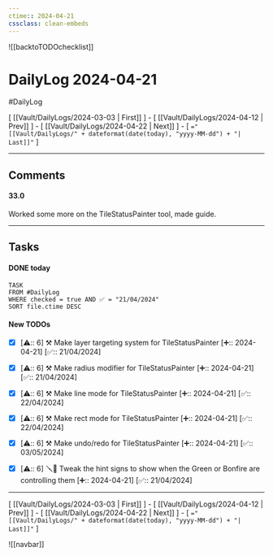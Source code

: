 ```yaml
---
ctime:: 2024-04-21
cssclass: clean-embeds
---
```

![[backtoTODOchecklist]]
# DailyLog 2024-04-21

#DailyLog

\[ [[Vault/DailyLogs/2024-03-03 | First]] \] - \[ [[Vault/DailyLogs/2024-04-12 | Prev]] \] - \[ [[Vault/DailyLogs/2024-04-22 | Next]] \] - \[ `="[[Vault/DailyLogs/" + dateformat(date(today), "yyyy-MM-dd") + "| Last]]"` \]

---

## Comments

#### 33.0

Worked some more on the TileStatusPainter tool, made guide.



---

## Tasks
#### DONE today
```dataview
TASK
FROM #DailyLog
WHERE checked = true AND ✅ = "21/04/2024"
SORT file.ctime DESC
```


#### New TODOs
- [x] [⚠️:: 6] ⚒️ Make layer targeting system for TileStatusPainter [➕:: 2024-04-21] [✅:: 21/04/2024]
- [x] [⚠️:: 6] ⚒️ Make radius modifier for TileStatusPainter [➕:: 2024-04-21] [✅:: 21/04/2024]
- [x] [⚠️:: 6] ⚒️ Make line mode for TileStatusPainter [➕:: 2024-04-21] [✅:: 22/04/2024]
- [x] [⚠️:: 6] ⚒️ Make rect mode for TileStatusPainter [➕:: 2024-04-21] [✅:: 22/04/2024]
- [x] [⚠️:: 6] ⚒️ Make undo/redo for TileStatusPainter [➕:: 2024-04-21] [✅:: 03/05/2024]
- [x] [⚠️:: 6] 🪛🎨 Tweak the hint signs to show when the Green or Bonfire are controlling them [➕:: 2024-04-21] [✅:: 21/04/2024]



---

\[ [[Vault/DailyLogs/2024-03-03 | First]] \] - \[ [[Vault/DailyLogs/2024-04-12 | Prev]] \] - \[ [[Vault/DailyLogs/2024-04-22 | Next]] \] - \[ `="[[Vault/DailyLogs/" + dateformat(date(today), "yyyy-MM-dd") + "| Last]]"` \]

![[navbar]]



